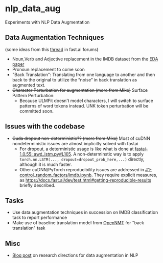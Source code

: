 # nlp_data_aug
Experiments with NLP Data Augmentation

## Data Augmentation Techniques
(some ideas from this [thread](https://forums.fast.ai/t/nlp-data-augmentation-experiments/39902) in fast.ai forums)
- Noun,Verb and Adjective replacement in the IMDB dataset from the [EDA paper](https://arxiv.org/abs/1901.11196)
- Pronoun replacement to come soon
- "Back Translation": Translating from one language to another and then back to the original to utilize the “noise” in back translation as augmented text.
- ~~Character Perturbation for augmentation (more from Mike)~~ Surface Pattern Perturbation
  * Because ULMFit doesn't model characters, I will switch to surface patterns of word tokens instead. UNK token perturbation will be committed soon.

## Issues with the codebase
- ~~Cuda dropout non-deterministic?? (more from Mike)~~ Most of cuDNN nondeterministic issues are almost implicitly solved with fastai
  * For dropout, a deterministic usage is like what is done at [fastai-1.0.55: awd_lstm.py#L105](https://github.com/fastai/fastai/blob/release-1.0.55/fastai/text/models/awd_lstm.py#L105). A non-determinstic way is to apply `torch.nn.LSTM(..., dropout=dropout_prob_here,...)` directly, although it is much faster.
  * Other cuDNN/PyTorch reproducibility issues are addressed in [#1-control_random_factors/imdb.ipynb](anz9990/nlp_data_aug/blob/%231-control_random_factors/imdb.ipynb). They require explicit measures, as https://docs.fast.ai/dev/test.html#getting-reproducible-results briefly described.

## Tasks
- Use data augmentation techniques in succession on IMDB classification task to report performance
- Make use of baseline translation model from [OpenNMT](http://opennmt.net/Models-py/) for "back translation" task

## Misc
- [Blog post](http://blog.aylien.com/research-directions-at-aylien-in-nlp-and-transfer-learning/#taskindependentdataaugmentationfornlp) on research directions for data augmentation in NLP
